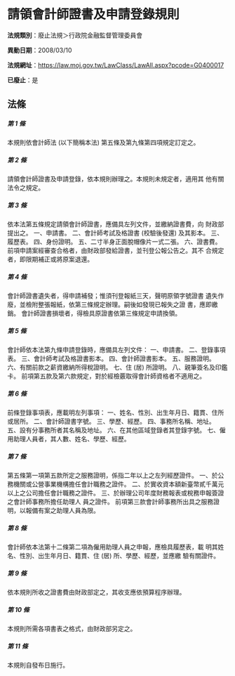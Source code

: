 # 請領會計師證書及申請登錄規則

**法規類別**：廢止法規＞行政院金融監督管理委員會

**異動日期**：2008/03/10  

**法規網址**：https://law.moj.gov.tw/LawClass/LawAll.aspx?pcode=G0400017

**已廢止**：是



## 法條
##### 第 1 條
本規則依會計師法 (以下簡稱本法) 第五條及第九條第四項規定訂定之。

##### 第 2 條
請領會計師證書及申請登錄，依本規則辦理之。本規則未規定者，適用其
他有關法令之規定。

##### 第 3 條
依本法第五條規定請領會計師證書，應備具左列文件，並繳納證書費，向
財政部提出之。
一、申請書。
二、會計師考試及格證書 (校驗後發還) 及其影本。
三、履歷表。
四、身份證明。
五、二寸半身正面脫帽像片一式二張。
六、證書費。
前項申請案經審查合格者，由財政部發給證書，並刊登公報公告之。其不
合規定者，即限期補正或將原案退還。


##### 第 4 條
會計師證書遺失者，得申請補發；惟須刊登報紙三天，聲明原領字號證書
遺失作廢，並檢附整張報紙，依第三條規定辦理。嗣後如發現已報失之證
書，應即繳銷。
會計師證書損壞者，得檢具原證書依第三條規定申請換領。

##### 第 5 條
會計師依本法第九條申請登錄時，應備具左列文件：
一、申請書。
二、登錄事項表。
三、會計師考試及格證書影本。
四、會計師證書影本。
五、服務證明。
六、有關前款之薪資繳納所得稅證明。
七、住 (居) 所證明。
八、親筆簽名及印鑑卡。
前項第五款及第六款規定，對於經檢覈取得會計師資格者不適用之。


##### 第 6 條
前條登錄事項表，應載明左列事項：
一、姓名、性別、出生年月日、籍貫、住所或居所。
二、會計師證書字號。
三、學歷、經歷。
四、事務所名稱、地址。
五、設有分事務所者其名稱及地址。
六、在其他區域登錄者其登錄字號。
七、僱用助理人員者，其人數、姓名、學歷、經歷。


##### 第 7 條
第五條第一項第五款所定之服務證明，係指二年以上之左列經歷證件。
一、於公務機關或公營事業機構擔任會計職務之證件。
二、於實收資本額新臺幣貳千萬元以上之公司擔任會計職務之證件。
三、於辦理公司年度財務報表或稅務申報簽證之會計師事務所擔任助理人
    員之證件。
前項第三款會計師事務所出具之服務證明，以報備有案之助理人員為限。


##### 第 8 條
會計師依本法第十二條第二項為僱用助理人員之申報，應檢具履歷表，載
明其姓名、性別、出生年月日、籍貫、住 (居) 所、學歷、經歷，並應繳
驗有關證件。

##### 第 9 條
依本規則所收之證書費由財政部定之，其收支應依預算程序辦理。

##### 第 10 條
本規則所需各項書表之格式，由財政部另定之。

##### 第 11 條
本規則自發布日施行。


